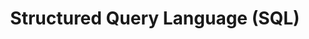---
layout: toctree
title: Structured Query Language (SQL)
permalink: /blog/coding/sql/

enumerate_grand_children: true
---